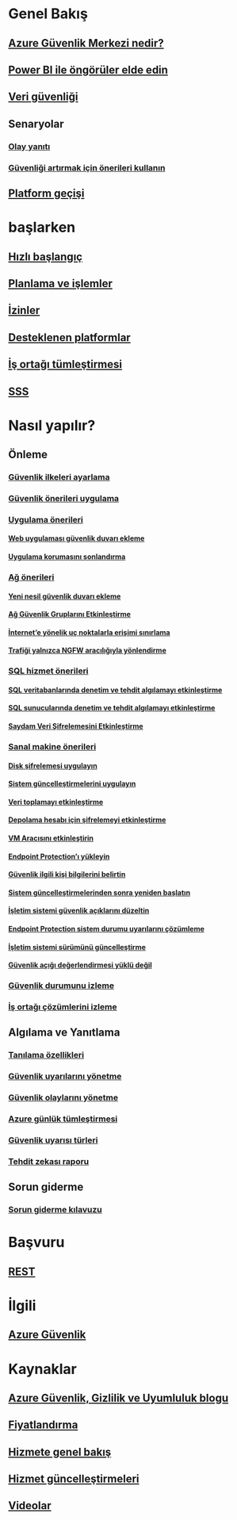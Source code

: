# Genel Bakış
## [Azure Güvenlik Merkezi nedir?](security-center-intro.md)
## [Power BI ile öngörüler elde edin](security-center-powerbi.md)
## [Veri güvenliği](security-center-data-security.md)
## Senaryolar
### [Olay yanıtı](security-center-incident-response.md)
### [Güvenliği artırmak için önerileri kullanın](security-center-using-recommendations.md)
## [Platform geçişi](security-center-platform-migration.md)

# başlarken
## [Hızlı başlangıç](security-center-get-started.md)
## [Planlama ve işlemler](security-center-planning-and-operations-guide.md)
## [İzinler](security-center-permissions.md)
## [Desteklenen platformlar](security-center-os-coverage.md)
## [İş ortağı tümleştirmesi](security-center-partner-integration.md)
## [SSS](security-center-faq.md)

# Nasıl yapılır?

## Önleme
### [Güvenlik ilkeleri ayarlama](security-center-policies.md)
### [Güvenlik önerileri uygulama](security-center-recommendations.md)

### [Uygulama önerileri](security-center-application-recommendations.md)
#### [Web uygulaması güvenlik duvarı ekleme](security-center-add-web-application-firewall.md)
#### [Uygulama korumasını sonlandırma](security-center-add-web-application-firewall.md#finalize-application-protection)

### [Ağ önerileri](security-center-network-recommendations.md)
#### [Yeni nesil güvenlik duvarı ekleme](security-center-add-next-generation-firewall.md)
#### [Ağ Güvenlik Gruplarını Etkinleştirme](security-center-enable-network-security-groups.md)
#### [İnternet’e yönelik uç noktalarla erişimi sınırlama](security-center-restrict-access-through-internet-facing-endpoints.md)
#### [Trafiği yalnızca NGFW aracılığıyla yönlendirme](security-center-add-next-generation-firewall.md#route-traffic-through-ngfw-only)

### [SQL hizmet önerileri](security-center-sql-service-recommendations.md)
#### [SQL veritabanlarında denetim ve tehdit algılamayı etkinleştirme](security-center-enable-auditing-on-sql-databases.md)
#### [SQL sunucularında denetim ve tehdit algılamayı etkinleştirme](security-center-enable-auditing-on-sql-servers.md)
#### [Saydam Veri Şifrelemesini Etkinleştirme](security-center-enable-transparent-data-encryption.md)

### [Sanal makine önerileri](security-center-virtual-machine-recommendations.md)
#### [Disk şifrelemesi uygulayın](security-center-apply-disk-encryption.md)
#### [Sistem güncelleştirmelerini uygulayın](security-center-apply-system-updates.md)
#### [Veri toplamayı etkinleştirme](security-center-enable-data-collection.md)
#### [Depolama hesabı için şifrelemeyi etkinleştirme](security-center-enable-encryption-for-storage-account.md)
#### [VM Aracısını etkinleştirin](security-center-enable-vm-agent.md)
#### [Endpoint Protection’ı yükleyin](security-center-install-endpoint-protection.md)
#### [Güvenlik ilgili kişi bilgilerini belirtin](security-center-provide-security-contact-details.md)
#### [Sistem güncelleştirmelerinden sonra yeniden başlatın](security-center-apply-system-updates.md#reboot-after-system-updates)
#### [İşletim sistemi güvenlik açıklarını düzeltin](security-center-remediate-os-vulnerabilities.md)
#### [Endpoint Protection sistem durumu uyarılarını çözümleme](security-center-resolve-endpoint-protection-health-alerts.md)
#### [İşletim sistemi sürümünü güncelleştirme](security-center-update-os-version.md)
#### [Güvenlik açığı değerlendirmesi yüklü değil](security-center-vulnerability-assessment-recommendations.md)

### [Güvenlik durumunu izleme](security-center-monitoring.md)
### [İş ortağı çözümlerini izleme](security-center-partner-solutions.md)

## Algılama ve Yanıtlama
### [Tanılama özellikleri](security-center-detection-capabilities.md)
### [Güvenlik uyarılarını yönetme](security-center-managing-and-responding-alerts.md)
### [Güvenlik olaylarını yönetme](security-center-incident.md)
### [Azure günlük tümleştirmesi](security-center-integrating-alerts-with-log-integration.md)
### [Güvenlik uyarısı türleri](security-center-alerts-type.md)
### [Tehdit zekası raporu](security-center-threat-report.md)

## Sorun giderme
### [Sorun giderme kılavuzu](security-center-troubleshooting-guide.md)

# Başvuru
## [REST](https://msdn.microsoft.com/en-US/library/mt704034(Azure.100).aspx)

# İlgili
## [Azure Güvenlik](/azure/security/)

# Kaynaklar
## [Azure Güvenlik, Gizlilik ve Uyumluluk blogu](http://blogs.msdn.com/b/azuresecurity/)
## [Fiyatlandırma](security-center-pricing.md)
## [Hizmete genel bakış](https://azure.microsoft.com/services/security-center/)
## [Hizmet güncelleştirmeleri](https://azure.microsoft.com/updates/?product=security-center)
## [Videolar](https://azure.microsoft.com/documentation/videos/index/?services=security-center)

